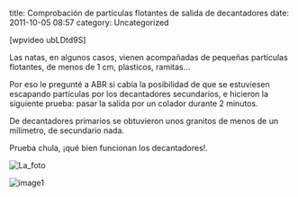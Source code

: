 title:    Comprobación de partículas flotantes de salida de decantadores
date:     2011-10-05 08:57
category: Uncategorized

[wpvideo ubLDtd9S]

Las natas, en algunos casos, vienen acompañadas de pequeñas partículas
flotantes, de menos de 1 cm, plasticos, ramitas...

Por eso le pregunté a ABR si cabía la posibilidad de que se estuviesen
escapando partículas por los decantadores secundarios, e hicieron la
siguiente prueba: pasar la salida por un colador durante 2 minutos.

De decantadores primarios se obtuvieron unos granitos de menos de un
milímetro, de secundario nada.

Prueba chula, ¡qué bien funcionan los decantadores!.

![La\_foto](http://axaragua.files.wordpress.com/2011/10/la_foto-jpeg-scaled1000.jpg?w=300)
>
![image1](http://axaragua.files.wordpress.com/2011/10/la_foto1.jpeg?w=300)
